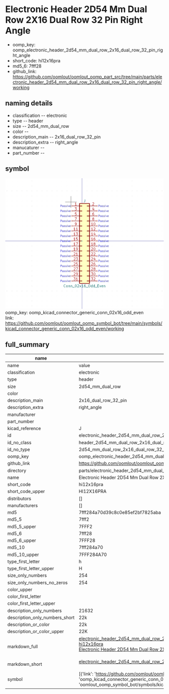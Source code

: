# Electronic Header 2D54 Mm Dual Row 2X16 Dual Row 32 Pin Right Angle

  
* oomp_key: oomp_electronic_header_2d54_mm_dual_row_2x16_dual_row_32_pin_right_angle 
* short_code: hi12x16pra
* md5_6: 7fff28  
* github_link: https://github.com/oomlout/oomlout_oomp_part_src/tree/main/parts/electronic_header_2d54_mm_dual_row_2x16_dual_row_32_pin_right_angle/working  
## naming details
* classification -- electronic
* type -- header
* size -- 2d54_mm_dual_row
* color -- 
* description_main -- 2x16_dual_row_32_pin
* description_extra -- right_angle
* manucaturer -- 
* part_number -- 



## symbol

![](symbol/0/working/working_600.png)  
oomp_key: oomp_kicad_connector_generic_conn_02x16_odd_even  
link: https://github.com/oomlout/oomlout_oomp_symbol_bot/tree/main/symbols/kicad_connector_generic_conn_02x16_odd_even/working  


## full_summary
| name | value | 
| --- | --- | 
| name | value | 
| classification | electronic | 
| type | header | 
| size | 2d54_mm_dual_row | 
| color |  | 
| description_main | 2x16_dual_row_32_pin | 
| description_extra | right_angle | 
| manufacturer |  | 
| part_number |  | 
| kicad_reference | J | 
| id | electronic_header_2d54_mm_dual_row_2x16_dual_row_32_pin_right_angle | 
| id_no_class | header_2d54_mm_dual_row_2x16_dual_row_32_pin_right_angle | 
| id_no_type | 2d54_mm_dual_row_2x16_dual_row_32_pin_right_angle | 
| oomp_key | oomp_electronic_header_2d54_mm_dual_row_2x16_dual_row_32_pin_right_angle | 
| github_link | https://github.com/oomlout/oomlout_oomp_part_src/tree/main/parts/electronic_header_2d54_mm_dual_row_2x16_dual_row_32_pin_right_angle/working | 
| directory | parts/electronic_header_2d54_mm_dual_row_2x16_dual_row_32_pin_right_angle | 
| name | Electronic Header 2D54 Mm Dual Row 2X16 Dual Row 32 Pin Right Angle | 
| short_code | hi12x16pra | 
| short_code_upper | HI12X16PRA | 
| distributors | [] | 
| manufacturers | [] | 
| md5 | 7fff284a70d39c8c0e85ef2bf7825aba | 
| md5_5 | 7fff2 | 
| md5_5_upper | 7FFF2 | 
| md5_6 | 7fff28 | 
| md5_6_upper | 7FFF28 | 
| md5_10 | 7fff284a70 | 
| md5_10_upper | 7FFF284A70 | 
| type_first_letter | h | 
| type_first_letter_upper | H | 
| size_only_numbers | 254 | 
| size_only_numbers_no_zeros | 254 | 
| color_upper |  | 
| color_first_letter |  | 
| color_first_letter_upper |  | 
| description_only_numbers | 21632 | 
| description_only_numbers_short | 22k | 
| description_or_color | 22k | 
| description_or_color_upper | 22K | 
| markdown_full | [electronic_header_2d54_mm_dual_row_2x16_dual_row_32_pin_right_angle](https://github.com/oomlout/oomlout_oomp_part_src/tree/main/parts/electronic_header_2d54_mm_dual_row_2x16_dual_row_32_pin_right_angle/working)<br>[hi12x16pra](https://github.com/oomlout/oomlout_oomp_part_src/tree/main/parts/electronic_header_2d54_mm_dual_row_2x16_dual_row_32_pin_right_angle/working)<br>[Electronic Header 2D54 Mm Dual Row 2X16 Dual Row 32 Pin Right Angle](https://github.com/oomlout/oomlout_oomp_part_src/tree/main/parts/electronic_header_2d54_mm_dual_row_2x16_dual_row_32_pin_right_angle/working)<br><br> | 
| markdown_short | [electronic_header_2d54_mm_dual_row_2x16_dual_row_32_pin_right_angle](https://github.com/oomlout/oomlout_oomp_part_src/tree/main/parts/electronic_header_2d54_mm_dual_row_2x16_dual_row_32_pin_right_angle/working)<br><br> | 
| symbol | [{'link': 'https://github.com/oomlout/oomlout_oomp_symbol_bot/tree/main/symbols/kicad_connector_generic_conn_02x16_odd_even', 'oomp_key': 'oomp_kicad_connector_generic_conn_02x16_odd_even', 'directory': 'oomlout_oomp_symbol_bot/symbols/kicad_connector_generic_conn_02x16_odd_even//working/working.kicad_sym'}] | 
